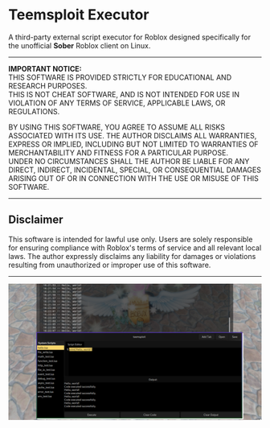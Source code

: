 # Teemsploit Executor

A third-party external script executor for Roblox designed specifically for the unofficial **Sober** Roblox client on Linux.

---

**IMPORTANT NOTICE:**  
THIS SOFTWARE IS PROVIDED STRICTLY FOR EDUCATIONAL AND RESEARCH PURPOSES.  
THIS IS NOT CHEAT SOFTWARE, AND IS NOT INTENDED FOR USE IN VIOLATION OF ANY TERMS OF SERVICE, APPLICABLE LAWS, OR REGULATIONS.  

BY USING THIS SOFTWARE, YOU AGREE TO ASSUME ALL RISKS ASSOCIATED WITH ITS USE. THE AUTHOR DISCLAIMS ALL WARRANTIES, EXPRESS OR IMPLIED, INCLUDING BUT NOT LIMITED TO WARRANTIES OF MERCHANTABILITY AND FITNESS FOR A PARTICULAR PURPOSE.  
UNDER NO CIRCUMSTANCES SHALL THE AUTHOR BE LIABLE FOR ANY DIRECT, INDIRECT, INCIDENTAL, SPECIAL, OR CONSEQUENTIAL DAMAGES ARISING OUT OF OR IN CONNECTION WITH THE USE OR MISUSE OF THIS SOFTWARE.

---

## Disclaimer

This software is intended for lawful use only. Users are solely responsible for ensuring compliance with Roblox's terms of service and all relevant local laws. The author expressly disclaims any liability for damages or violations resulting from unauthorized or improper use of this software.

---

![TeemsploitSoberExecutor](image.png)
